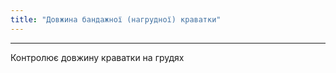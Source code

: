 ```yaml
---
title: "Довжина бандажної (нагрудної) краватки"
---
```


***

Контролює довжину краватки на грудях




